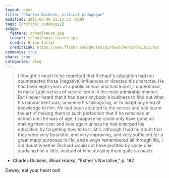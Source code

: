 ```yaml
---
layout: post
title: "Charles Dickens, critical pedagogue"
modified: 2015-03-30 21:15:52 -0600
tags: [critical pedagogy,]
image:
  feature: schoolhouse.jpg
  teaser: schoolhouse-teaser.jpg
  credit: Brian Fuller
  creditlink: https://www.flickr.com/photos/birdwatcher63/5413321783
comments: true
share: true
categories: blog
---
```


> I thought it much to be regretted that Richard's education had not counteracted those [negative] influences or directed his character. He had been eight years at a public school and had learnt, I understood, to make Latin verses of several sorts in the most admirable manner. But I never heard that it had been anybody's business to find out what his natural bent was, or where his failings lay, or to adapt any kind of knowledge to *him*. *He* had been adapted to the verses and had learnt the art of making them to such perfection that if he remained at school until he was of age, I suppose he could only have gone on making them over and over again unless he had enlarged his education by forgetting how to to it. Still, although I had no doubt that they were very beautiful, and very improving, and very sufficient for a great many purposes in life, and always remembered all through life, I did doubt whether Richard would not have profited by some one studying him a little, instead of him studying them quite so much.

- Charles Dickens, *Bleak House*, "Esther's Narrative," p. 182

Dewey, eat your heart out!